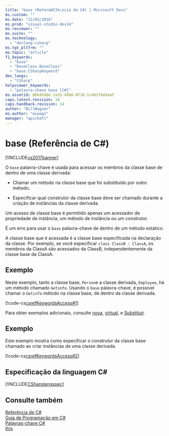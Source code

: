 ```yaml
---
title: "base (Refer&#234;ncia de C#) | Microsoft Docs"
ms.custom: ""
ms.date: "12/03/2016"
ms.prod: "visual-studio-dev14"
ms.reviewer: ""
ms.suite: ""
ms.technology: 
  - "devlang-csharp"
ms.tgt_pltfrm: ""
ms.topic: "article"
f1_keywords: 
  - "base"
  - "BaseClass.BaseClass"
  - "base_CSharpKeyword"
dev_langs: 
  - "CSharp"
helpviewer_keywords: 
  - "palavra-chave base [C#]"
ms.assetid: 8b645dbe-1a33-49b8-8716-1c401f9a5ea5
caps.latest.revision: 14
caps.handback.revision: 14
author: "BillWagner"
ms.author: "wiwagn"
manager: "wpickett"
---
```

# base (Refer&#234;ncia de C#)
[!INCLUDE[vs2017banner](../../../csharp/includes/vs2017banner.md)]

O `base` palavra\-chave é usada para acessar os membros da classe base de dentro de uma classe derivada:  
  
-   Chamar um método na classe base que foi substituído por outro método.  
  
-   Especificar qual construtor da classe base deve ser chamado durante a criação de instâncias da classe derivada.  
  
 Um acesso de classe base é permitido apenas um acessador de propriedade de instância, um método de instância ou um construtor.  
  
 É um erro para usar o `base` palavra\-chave de dentro de um método estático.  
  
 A classe base que é acessada é a classe base especificada na declaração da classe.  Por exemplo, se você especificar `class ClassB : ClassA`, os membros da ClassA são acessados da ClassB, independentemente da classe base da ClassA.  
  
## Exemplo  
 Neste exemplo, tanto a classe base, `Person`e a classe derivada, `Employee`, há um método chamado `Getinfo`.  Usando o `base` palavra\-chave, é possível chamar o `Getinfo` método na classe base, de dentro da classe derivada.  
  
 [!code-cs[csrefKeywordsAccess#1](../../../csharp/language-reference/keywords/codesnippet/CSharp/base_1.cs)]  
  
 Para obter exemplos adicionais, consulte  [nova](../../../csharp/language-reference/keywords/new.md),  [virtual](../../../csharp/language-reference/keywords/virtual.md), e  [Substituir](../../../csharp/language-reference/keywords/override.md).  
  
## Exemplo  
 Este exemplo mostra como especificar o construtor da classe base chamado ao criar instâncias de uma classe derivada.  
  
 [!code-cs[csrefKeywordsAccess#2](../../../csharp/language-reference/keywords/codesnippet/CSharp/base_2.cs)]  
  
## Especificação da linguagem C\#  
 [!INCLUDE[CSharplangspec](../../../csharp/language-reference/keywords/includes/csharplangspec_md.md)]  
  
## Consulte também  
 [Referência de C\#](../../../csharp/language-reference/index.md)   
 [Guia de Programação em C\#](../../../csharp/programming-guide/index.md)   
 [Palavras\-chave C\#](../../../csharp/language-reference/keywords/index.md)   
 [this](../../../csharp/language-reference/keywords/this.md)